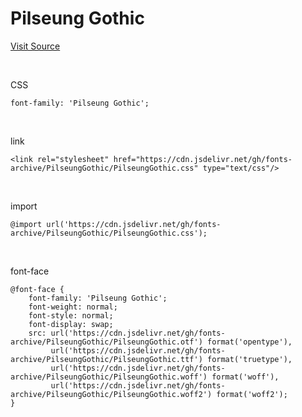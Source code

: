 # Pilseung Gothic

[Visit Source](https://boycorea.myportfolio.com/163abb1d2afd69)

&nbsp;

CSS

```
font-family: 'Pilseung Gothic';
```

&nbsp;

link

```
<link rel="stylesheet" href="https://cdn.jsdelivr.net/gh/fonts-archive/PilseungGothic/PilseungGothic.css" type="text/css"/>
```

&nbsp;

import

```
@import url('https://cdn.jsdelivr.net/gh/fonts-archive/PilseungGothic/PilseungGothic.css');
```

&nbsp;

font-face

```
@font-face {
    font-family: 'Pilseung Gothic';
    font-weight: normal;
    font-style: normal;
    font-display: swap;
    src: url('https://cdn.jsdelivr.net/gh/fonts-archive/PilseungGothic/PilseungGothic.otf') format('opentype'),
         url('https://cdn.jsdelivr.net/gh/fonts-archive/PilseungGothic/PilseungGothic.ttf') format('truetype'),
         url('https://cdn.jsdelivr.net/gh/fonts-archive/PilseungGothic/PilseungGothic.woff') format('woff'),
         url('https://cdn.jsdelivr.net/gh/fonts-archive/PilseungGothic/PilseungGothic.woff2') format('woff2');
}
```
